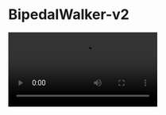 # BipedalWalker-v2

![A3C LSTM playing BipedalWalker-v2](https://github.com/ksajan/BipedalWalker-v2/blob/master/demo/openaigym.video.0.24681.video000000.mp4)
